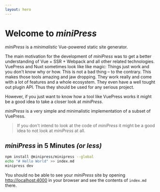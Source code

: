 ```yaml
---
layout: hero
---
```



# Welcome to *miniPress*

*miniPress* is a _minimalistic_ Vue-powered static site generator.

The main motivation for the development of *miniPress* was to get a better understanding of Vue + SSR + Webpack and all other related technologies. VuePress and Nuxt sometimes look like like magic: Things just work and you don't know why or how. This is not a bad thing – to the contrary. This makes those tools amazing and jaw dropping. They work really and come with a lot of features and a whole ecosystem. They even have a well tought out plugin API. Thus they should be used for any serious project.

However, if you just want to know how a tool like VuePress works it might be a good idea to take a closer look at *miniPress*.

*miniPress* is a very simple and minimalistic implementation of a subset of VuePress.

> If you don't intend to look at the code of *miniPress* it might be a good idea to not look at *miniPress* at all.

## *miniPress* in 5 Minutes *(or less)*

``` sh
npm install @minipress/minipress --global
echo "# Hello World" >> index.md
minipress dev
```

You should no be able to see your *miniPress* site by opening [http://localhost:4000](http://localhost:4000) in your browser and see the contents of `index.md` there.
